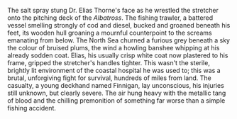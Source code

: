 The salt spray stung Dr. Elias Thorne's face as he wrestled the stretcher onto the pitching deck of the *Albatross*.  The fishing trawler, a battered vessel smelling strongly of cod and diesel, bucked and groaned beneath his feet, its wooden hull groaning a mournful counterpoint to the screams emanating from below.  The North Sea churned a furious grey beneath a sky the colour of bruised plums, the wind a howling banshee whipping at his already sodden coat.  Elias, his usually crisp white coat now plastered to his frame, gripped the stretcher's handles tighter.  This wasn't the sterile, brightly lit environment of the coastal hospital he was used to; this was a brutal, unforgiving fight for survival, hundreds of miles from land.  The casualty, a young deckhand named Finnigan, lay unconscious, his injuries still unknown, but clearly severe.  The air hung heavy with the metallic tang of blood and the chilling premonition of something far worse than a simple fishing accident.
